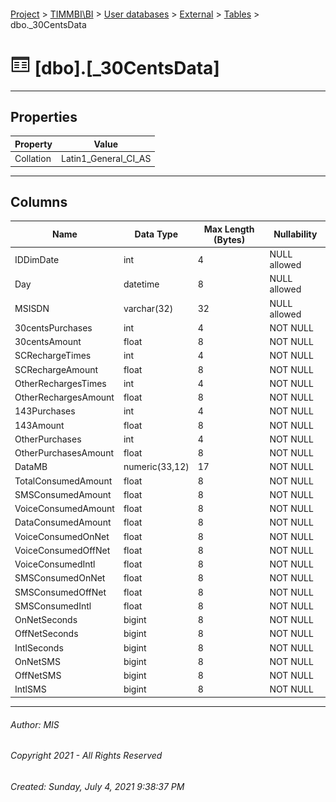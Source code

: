 #### 

[Project](../../../../index.md) > [TIMMBI\\BI](../../../index.md) > [User databases](../../index.md) > [External](../index.md) > [Tables](Tables.md) > dbo._30CentsData

# ![Tables](../../../../Images/Table32.png) [dbo].[_30CentsData]

---

## <a name="#properties"></a>Properties

| Property | Value |
|---|---|
| Collation | Latin1_General_CI_AS |


---

## <a name="#columns"></a>Columns

| Name | Data Type | Max Length (Bytes) | Nullability |
|---|---|---|---|
| IDDimDate | int | 4 | NULL allowed |
| Day | datetime | 8 | NULL allowed |
| MSISDN | varchar(32) | 32 | NULL allowed |
| 30centsPurchases | int | 4 | NOT NULL |
| 30centsAmount | float | 8 | NOT NULL |
| SCRechargeTimes | int | 4 | NOT NULL |
| SCRechargeAmount | float | 8 | NOT NULL |
| OtherRechargesTimes | int | 4 | NOT NULL |
| OtherRechargesAmount | float | 8 | NOT NULL |
| 143Purchases | int | 4 | NOT NULL |
| 143Amount | float | 8 | NOT NULL |
| OtherPurchases | int | 4 | NOT NULL |
| OtherPurchasesAmount | float | 8 | NOT NULL |
| DataMB | numeric(33,12) | 17 | NOT NULL |
| TotalConsumedAmount | float | 8 | NOT NULL |
| SMSConsumedAmount | float | 8 | NOT NULL |
| VoiceConsumedAmount | float | 8 | NOT NULL |
| DataConsumedAmount | float | 8 | NOT NULL |
| VoiceConsumedOnNet | float | 8 | NOT NULL |
| VoiceConsumedOffNet | float | 8 | NOT NULL |
| VoiceConsumedIntl | float | 8 | NOT NULL |
| SMSConsumedOnNet | float | 8 | NOT NULL |
| SMSConsumedOffNet | float | 8 | NOT NULL |
| SMSConsumedIntl | float | 8 | NOT NULL |
| OnNetSeconds | bigint | 8 | NOT NULL |
| OffNetSeconds | bigint | 8 | NOT NULL |
| IntlSeconds | bigint | 8 | NOT NULL |
| OnNetSMS | bigint | 8 | NOT NULL |
| OffNetSMS | bigint | 8 | NOT NULL |
| IntlSMS | bigint | 8 | NOT NULL |


---

###### Author:  MIS

###### Copyright 2021 - All Rights Reserved

###### Created: Sunday, July 4, 2021 9:38:37 PM

